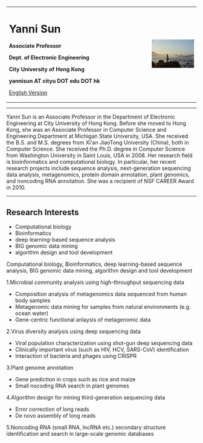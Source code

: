 <div>
<table border="0">
  <tr>
    <td width="75%">
      <h1>Yanni Sun</h1>
      <p><b>Associate Professor</b></p>
      <p><b>Dept. of Electronic Engineering</b></p>
      <p><b>City University of Hong Kong</b></p>
      <p><b>yannisun AT cityu DOT edu DOT hk</b></p>
      <p><a href="/index-en.html">English Version</a></p>
    </td>
    <td width="25%">
      <img src="/yanni.jpeg" width="100%">
    </td>
  </tr>
</table>
</div>

---

Yanni Sun is an Associate Professor in the Department of Electronic Engineering at City University of Hong Kong. Before she moved to Hong Kong, she was an Associate Professor in Computer Science and Engineering Department at Michigan State University, USA. She received the B.S. and M.S. degrees from Xi'an JiaoTong University (China), both in Computer Science. She received the Ph.D. degree in Computer Science from Washington University in Saint Louis, USA in 2008. Her research field is bioinformatics and computational biology. In particular, her recent research projects include sequence analysis, next-generation sequencing data analysis, metagenomics, protein domain annotation, plant genomics, and noncoding RNA annotation. She was a recipient of NSF CAREER Award in 2010.

---


## Research Interests
- Computational biology
- Bioinformatics
- deep learning-based sequence analysis
- BIG genomic data mining
- algorithm design and tool development


Computational biology, Bioinformatics, deep learning-based sequence analysis, BIG genomic data mining, algorithm design and tool development

1.Microbial community analysis using high-throughput sequencing data
- Composition analysis of metagenomics data sequenced from human body samples
- Metagenomic data mining for samples from natural environments (e.g. ocean water)
- Gene-centric functional anlaysis of metagenomic data

2.Virus diversity analysis using deep sequencing data
- Viral population characterization using shot-gun deep sequencing data
- Clinically important virus (such as HIV, HCV, SARS-CoV) identification
- Interaction of bacteria and phages using CRISPR

3.Plant genome annotation
- Gene prediction in crops such as rice and maize
- Small nocoding RNA search in plant genomes

4.Algorithm design for mining third-generation sequencing data
- Error correction of long reads
- De novo assembly of long reads

5.Noncoding RNA (small RNA, lncRNA etc.) secondary structure identification and search in large-scale genomic databases
